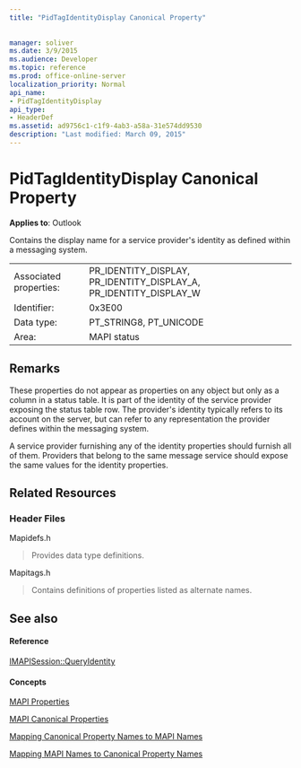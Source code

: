 ```yaml
---
title: "PidTagIdentityDisplay Canonical Property"
 
 
manager: soliver
ms.date: 3/9/2015
ms.audience: Developer
ms.topic: reference
ms.prod: office-online-server
localization_priority: Normal
api_name:
- PidTagIdentityDisplay
api_type:
- HeaderDef
ms.assetid: ad9756c1-c1f9-4ab3-a58a-31e574dd9530
description: "Last modified: March 09, 2015"
---
```


# PidTagIdentityDisplay Canonical Property

  
  
**Applies to**: Outlook 
  
Contains the display name for a service provider's identity as defined within a messaging system. 
  
|||
|:-----|:-----|
|Associated properties:  <br/> |PR_IDENTITY_DISPLAY, PR_IDENTITY_DISPLAY_A, PR_IDENTITY_DISPLAY_W  <br/> |
|Identifier:  <br/> |0x3E00  <br/> |
|Data type:  <br/> |PT_STRING8, PT_UNICODE  <br/> |
|Area:  <br/> |MAPI status  <br/> |
   
## Remarks

These properties do not appear as properties on any object but only as a column in a status table. It is part of the identity of the service provider exposing the status table row. The provider's identity typically refers to its account on the server, but can refer to any representation the provider defines within the messaging system. 
  
A service provider furnishing any of the identity properties should furnish all of them. Providers that belong to the same message service should expose the same values for the identity properties. 
  
## Related Resources

### Header Files

Mapidefs.h
  
> Provides data type definitions.
    
Mapitags.h
  
> Contains definitions of properties listed as alternate names.
    
## See also

#### Reference

[IMAPISession::QueryIdentity](imapisession-queryidentity.md)
#### Concepts

[MAPI Properties](mapi-properties.md)
  
[MAPI Canonical Properties](mapi-canonical-properties.md)
  
[Mapping Canonical Property Names to MAPI Names](mapping-canonical-property-names-to-mapi-names.md)
  
[Mapping MAPI Names to Canonical Property Names](mapping-mapi-names-to-canonical-property-names.md)

